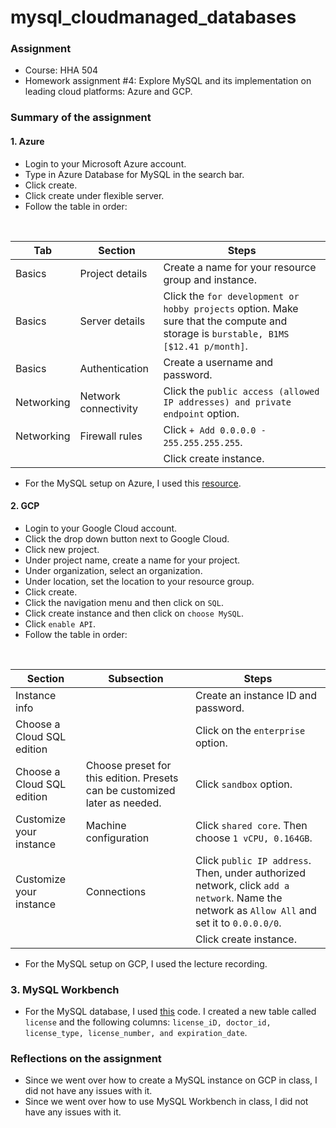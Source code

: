 # mysql_cloudmanaged_databases

### **Assignment**
- Course: HHA 504
- Homework assignment #4: Explore MySQL and its implementation on leading cloud platforms: Azure and GCP. 
  
### **Summary of the assignment**

#### 1. Azure
- Login to your Microsoft Azure account.
- Type in Azure Database for MySQL in the search bar.
- Click create.
- Click create under flexible server.
- Follow the table in order:
<br>

  | Tab | Section | Steps |
  | --- | --- | --- |
  | Basics | Project details | Create a name for your resource group and instance. |
  | Basics | Server details | Click the `for development or hobby projects` option. Make sure that the compute and storage is `burstable, B1MS [$12.41 p/month]`. |
  | Basics | Authentication | Create a username and password. |
  | Networking | Network connectivity | Click the `public access (allowed IP addresses) and private endpoint` option. |
  | Networking | Firewall rules | Click `+ Add 0.0.0.0 - 255.255.255.255`. |
  | | | Click create instance. |

- For the MySQL setup on Azure, I used this [resource](https://learn.microsoft.com/en-us/azure/mysql/flexible-server/connect-workbench).

#### 2. GCP
- Login to your Google Cloud account.
- Click the drop down button next to Google Cloud. 
- Click new project.
- Under project name, create a name for your project.
- Under organization, select an organization.
- Under location, set the location to your resource group.
- Click create.
- Click the navigation menu and then click on `SQL`.
- Click create instance and then click on `choose MySQL`.
- Click `enable API`.
- Follow the table in order:
<br>

  | Section | Subsection | Steps |
  | --- | --- | --- |
  | Instance info | | Create an instance ID and password. |
  | Choose a Cloud SQL edition | | Click on the `enterprise` option. |
  | Choose a Cloud SQL edition | Choose preset for this edition. Presets can be customized later as needed. | Click `sandbox` option. |
  | Customize your instance | Machine configuration | Click `shared core`. Then choose `1 vCPU, 0.164GB`. |
  | Customize your instance | Connections | Click `public IP address`. Then, under authorized network, click `add a network`. Name the network as `Allow All` and set it to `0.0.0.0/0`. |
  | | | Click create instance. |

- For the MySQL setup on GCP, I used the lecture recording.

### 3. MySQL Workbench
- For the MySQL database, I used [this](https://github.com/hantswilliams/HHA_504_2023/blob/main/WK4/code/1_n_create.sql) code. I created a new table called `license` and the following columns: `license_iD, doctor_id, license_type, license_number, and expiration_date`. 
  
### **Reflections on the assignment**
- Since we went over how to create a MySQL instance on GCP in class, I did not have any issues with it.
- Since we went over how to use MySQL Workbench in class, I did not have any issues with it.
